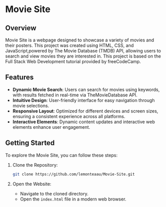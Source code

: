 # Movie Site

## Overview
Movie Site is a webpage designed to showcase a variety of movies and their posters. This project was created using HTML, CSS, and JavaScript,powered by The Movie Database (TMDB) API, allowing users to search and view movies they are interested in. This project is based on the Full Stack Web Development tutorial provided by freeCodeCamp. 

## Features
- **Dynamic Movie Search**: Users can search for movies using keywords, with results fetched in real-time via TheMovieDatabase API.
- **Intuitive Design**: User-friendly interface for easy navigation through movie selections.
- **Responsive Layout**: Optimized for different devices and screen sizes, ensuring a consistent experience across all platforms.
- **Interactive Elements**: Dynamic content updates and interactive web elements enhance user engagement.

## Getting Started
To explore the Movie Site, you can follow these steps:

1. Clone the Repository:
    ```bash
    git clone https://github.com/lemonteaau/Movie-Site.git
    ```

2. Open the Website:
    - Navigate to the cloned directory.
    - Open the `index.html` file in a modern web browser.